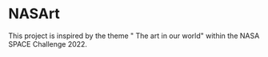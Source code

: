 # NASArt
This project is inspired by the theme " The art in our world" within the NASA SPACE Challenge 2022.
